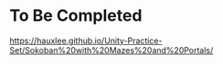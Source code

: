 # To Be Completed

https://hauxlee.github.io/Unity-Practice-Set/Sokoban%20with%20Mazes%20and%20Portals/
